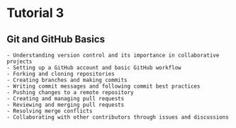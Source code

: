 # Tutorial 3

## Git and GitHub Basics
    - Understanding version control and its importance in collaborative projects
    - Setting up a GitHub account and basic GitHub workflow
    - Forking and cloning repositories
    - Creating branches and making commits
    - Writing commit messages and following commit best practices
    - Pushing changes to a remote repository
    - Creating and managing pull requests
    - Reviewing and merging pull requests
    - Resolving merge conflicts
    - Collaborating with other contributors through issues and discussions

